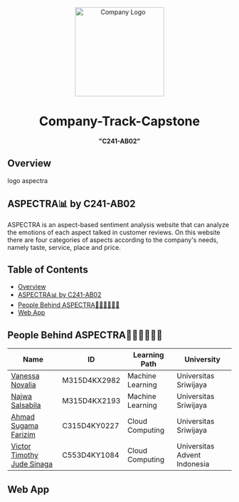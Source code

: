 <!-- README.md -->
<link rel="stylesheet" type="text/css" href="styles.css">

<div align="center">
  <img src="(https://www.dicoding.com/img/bangkit/logo.svg)](https://drive.google.com/file/d/18nUamr8NVxIpIkxcrraRIOQIAt4Lv2cd/view?usp=drive_link)" alt="Company Logo" width="200" height="200">
  <h1>Company-Track-Capstone</h1>
  <p><strong>"C241-AB02"</strong></p>
</div>

## Overview
logo aspectra

## ASPECTRA📊 by C241-AB02

ASPECTRA is an aspect-based sentiment analysis website that can analyze the emotions of each aspect talked in customer reviews. On this website there are four categories of aspects according to the company's needs, namely taste, service, place and price.

## Table of Contents
- [Overview](#overview)
- [ASPECTRA📊 by C241-AB02](#aspectra-by-c241-ab02)
- [People Behind ASPECTRA👨🏻‍💻👩🏻‍💻](#people-behind-aspectra)
- [Web App](#web-app)


## People Behind ASPECTRA👨🏻‍💻👩🏻‍💻

| Name | ID | Learning Path | University |
| --- | --- | --- | --- |
| [Vanessa Novalia](https://www.linkedin.com/in/vanessanovalia) | M315D4KX2982 | Machine Learning | Universitas Sriwijaya |
| [Najwa Salsabila](https://www.linkedin.com/in/najwas) | M315D4KX2193 | Machine Learning | Universitas Sriwijaya |
| [Ahmad Sugama Farizim](https://www.linkedin.com/in/ahmad-sugama-farizim-235677295/) | C315D4KY0227 | Cloud Computing | Universitas Sriwijaya |
| [Victor Timothy Jude Sinaga](https://www.linkedin.com/in/victor-timothy-jude-sinaga-94892327b/) | C553D4KY1084 | Cloud Computing | Universitas Advent Indonesia |

## Web App

